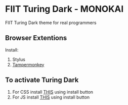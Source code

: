 # FIIT Turing Dark - MONOKAI
FIIT Turing Dark theme for real programmers

## Browser Extentions
Install:
1) Stylus
2) [Tampermonkey](https://tampermonkey.net/)

## To activate Turing Dark
1) For CSS install [THIS](https://userstyles.org/styles/168928/fiit-turing-dark-description) using install button
2) For JS install [THIS](https://openuserjs.org/scripts/Grouter/DarkTuring) using install button
